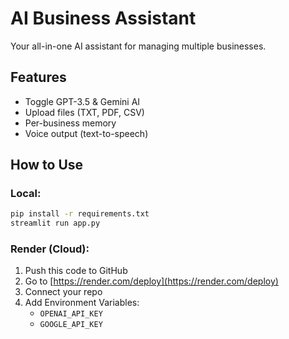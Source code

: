 # AI Business Assistant

Your all-in-one AI assistant for managing multiple businesses.

## Features
- Toggle GPT-3.5 & Gemini AI
- Upload files (TXT, PDF, CSV)
- Per-business memory
- Voice output (text-to-speech)

## How to Use
### Local:
```bash
pip install -r requirements.txt
streamlit run app.py
```

### Render (Cloud):
1. Push this code to GitHub
2. Go to [https://render.com/deploy](https://render.com/deploy)
3. Connect your repo
4. Add Environment Variables:
   - `OPENAI_API_KEY`
   - `GOOGLE_API_KEY`
